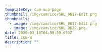 ```yaml
---
templateKey: cam-sub-page
thumbnail: /img/cam/ice/SHL_9617-Edit.png
thumbnails:
  - image: /img/cam/ice/SHL_9617-Edit.png
  - image: /img/cam/ice/SHL_9622.png
date: 2020-03-16T04:59:59.653Z
title: ICE-B 
description: ""
---
```

